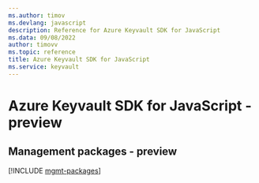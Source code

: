 ```yaml
---
ms.author: timov
ms.devlang: javascript
description: Reference for Azure Keyvault SDK for JavaScript
ms.data: 09/08/2022
author: timovv
ms.topic: reference
title: Azure Keyvault SDK for JavaScript
ms.service: keyvault
---
```

# Azure Keyvault SDK for JavaScript - preview

## Management packages - preview
[!INCLUDE [mgmt-packages](keyvault-mgmt-index.md)]
